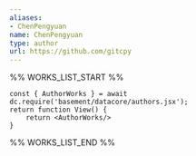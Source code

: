 ```yaml
---
aliases:
- ChenPengyuan
name: ChenPengyuan
type: author
url: https://github.com/gitcpy
---
```



%% WORKS_LIST_START %%

```datacorejsx
const { AuthorWorks } = await dc.require('basement/datacore/authors.jsx');
return function View() {
    return <AuthorWorks/>
}
```
%% WORKS_LIST_END %%